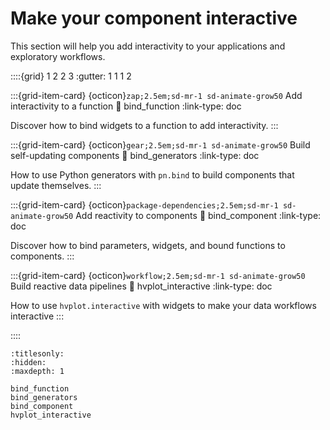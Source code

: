 # Make your component interactive

This section will help you add interactivity to your applications and exploratory workflows.

::::{grid} 1 2 2 3
:gutter: 1 1 1 2

:::{grid-item-card} {octicon}`zap;2.5em;sd-mr-1 sd-animate-grow50` Add interactivity to a function
:link: bind_function
:link-type: doc

Discover how to bind widgets to a function to add interactivity.
:::


:::{grid-item-card} {octicon}`gear;2.5em;sd-mr-1 sd-animate-grow50` Build self-updating components
:link: bind_generators
:link-type: doc

How to use Python generators with `pn.bind` to build components that update themselves.
:::


:::{grid-item-card} {octicon}`package-dependencies;2.5em;sd-mr-1 sd-animate-grow50` Add reactivity to components
:link: bind_component
:link-type: doc

Discover how to bind parameters, widgets, and bound functions to components.
:::

:::{grid-item-card} {octicon}`workflow;2.5em;sd-mr-1 sd-animate-grow50` Build reactive data pipelines
:link: hvplot_interactive
:link-type: doc

How to use `hvplot.interactive` with widgets to make your data workflows interactive
:::

::::

```{toctree}
:titlesonly:
:hidden:
:maxdepth: 1

bind_function
bind_generators
bind_component
hvplot_interactive
```
